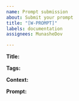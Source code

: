 ```yaml
---
name: Prompt submission
about: Submit your prompt
title: "[W-PROMPT]"
labels: documentation
assignees: MunasheDov

---
```


**Title:**


**Tags:**


**Context:**


**Prompt:**
